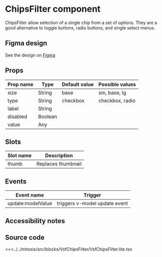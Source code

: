 #  ChipsFilter component

ChipsFilter allow selection of a single chip from a set of options. They are a good alternative to toggle buttons, radio buttons, and single select menus.

<PlaygroundWrapper component="ChipsFilter"/>

## Figma design

See the design on [Figma](https://www.figma.com/file/CWOkbpne0tDpSenT4ZEUTQ/%F0%9F%9B%A0-SFUI-2.0-%7C-Development?node-id=11389%3A23561)

## Props

| Prop name             | Type                       | Default value | Possible values                        |
|-----------------------|----------------------------|---------------|----------------------------------------|
| size                  | String                     | base          | sm, base, lg                           |
| type                  | String                     | checkbox      | checkbox, radio                        |
| label                 | String                     |               |                         |
| disabled              | Boolean                    |               |                         |
| value                 | Any                        |               |                         |


## Slots

| Slot name |            Description            |
| --------- | :-------------------------------: |
| thumb     |  Replaces thumbnail               |

## Events

| Event name |            Trigger             |
| ---------- | :----------------------------: |
| update:modelValue | triggers v-model update event  |

## Accessibility notes


## Source code

<<<../../mitosis/src/blocks/VsfChipsFilter/VsfChipsFilter.lite.tsx
